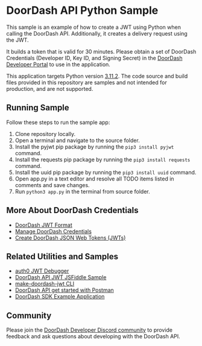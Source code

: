 # DoorDash API Python Sample

This sample is an example of how to create a JWT using Python when calling the DoorDash API. Additionally, it creates a delivery request using the JWT.

It builds a token that is valid for 30 minutes. Please obtain a set of DoorDash Credentials (Developer ID, Key ID, and Signing Secret) in the [DoorDash Developer Portal](https://developer.doordash.com/portal/integration/drive/credentials) to use in the application.

This application targets Python version [3.11.2](https://www.python.org/downloads/). The code source and build files provided in this repository are samples and not intended for production, and are not supported.

## Running Sample

Follow these steps to run the sample app:

1. Clone repository locally.
2. Open a terminal and navigate to the source folder.
3. Install the pyjwt pip package by running the ``pip3 install pyjwt`` command.
4. Install the requests pip package by running the ``pip3 install requests`` command.
5. Install the uuid pip package by running the ``pip3 install uuid`` command.
6. Open app.py in a text editor and resolve all TODO items listed in comments and save changes.
7. Run ``python3 app.py`` in the terminal from source folder.

## More About DoorDash Credentials

- [DoorDash JWT Format](https://developer.doordash.com/en-US/docs/drive/reference/JWTs/)
- [Manage DoorDash Credentials](https://developer.doordash.com/en-US/docs/drive/how_to/manage_credentials/)
- [Create DoorDash JSON Web Tokens (JWTs)](https://developer.doordash.com/en-US/docs/drive/how_to/JWTs)

## Related Utilities and Samples

- [auth0 JWT Debugger](https://jwt.io/)
- [DoorDash API JWT JSFiddle Sample](https://bit.ly/doordashapi)
- [make-doordash-jwt CLI](https://github.com/infin8x/make-doordash-jwt)
- [DoorDash API get started with Postman](https://developer.doordash.com/en-US/docs/drive/tutorials/get_started_postman/)
- [DoorDash SDK Example Application](https://github.com/doordash-oss/doordash_sdk_example_application)

## Community

Please join the [DoorDash Developer Discord community](https://discord.com/channels/951208871828013066/951208872478113875) to provide feedback and ask questions about developing with the DoorDash API.
